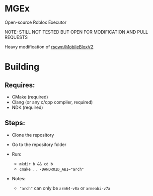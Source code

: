 # MGEx
Open-source Roblox Executor

NOTE: STILL NOT TESTED BUT OPEN FOR MODIFICATION AND PULL REQUESTS

Heavy modification of [rscwn/MobileBloxV2](https://github.com/ironleon888/MobileBloxV2)

# Building

## Requires:
- CMake (required)
- Clang (or any c/cpp compiler, required)
- NDK (required)

## Steps:
- Clone the repository
- Go to the repository folder
- Run:
  - `mkdir b && cd b`
  - `cmake .. -DANDROID_ABI="arch"`

- Notes:
  - `"arch"` can only be `arm64-v8a` or `armeabi-v7a`
